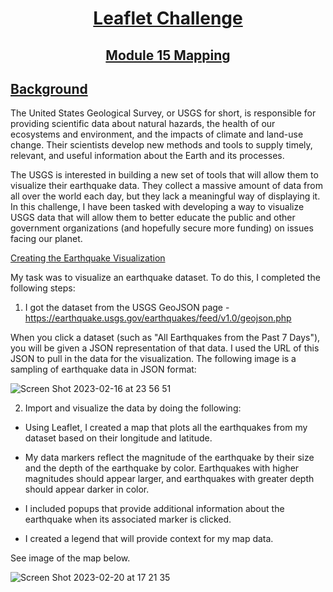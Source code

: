 # <p align="center"> <ins>Leaflet Challenge</ins> 
## <p align="center"> <ins>Module 15 Mapping</ins> 


## <ins>Background</ins>

The United States Geological Survey, or USGS for short, is responsible for providing scientific data about natural hazards, the health of our ecosystems and environment, and the impacts of climate and land-use change. Their scientists develop new methods and tools to supply timely, relevant, and useful information about the Earth and its processes.

The USGS is interested in building a new set of tools that will allow them to visualize their earthquake data. They collect a massive amount of data from all over the world each day, but they lack a meaningful way of displaying it. In this challenge, I have been tasked with developing a way to visualize USGS data that will allow them to better educate the public and other government organizations (and hopefully secure more funding) on issues facing our planet.

<ins>Creating the Earthquake Visualization</ins>

My task was to visualize an earthquake dataset. To do this, I completed the following steps:

1. I got the dataset from the USGS GeoJSON page - https://earthquake.usgs.gov/earthquakes/feed/v1.0/geojson.php

When you click a dataset (such as "All Earthquakes from the Past 7 Days"), you will be given a JSON representation of that data. I used the URL of this JSON to pull in the data for the visualization. The following image is a sampling of earthquake data in JSON format:

![Screen Shot 2023-02-16 at 23 56 51](https://user-images.githubusercontent.com/116304118/219514755-6d06ecab-185b-4859-838a-71994d5869bb.png)


2. Import and visualize the data by doing the following:

- Using Leaflet, I created a map that plots all the earthquakes from my dataset based on their longitude and latitude.

- My data markers reflect the magnitude of the earthquake by their size and the depth of the earthquake by color. Earthquakes with higher magnitudes should appear larger, and earthquakes with greater depth should appear darker in color.


- I included popups that provide additional information about the earthquake when its associated marker is clicked.

- I created a legend that will provide context for my map data.

See image of the map below. 

![Screen Shot 2023-02-20 at 17 21 35](https://user-images.githubusercontent.com/116304118/220170123-47dc08c2-3d65-4455-a8ec-e83dbdf16410.png)


